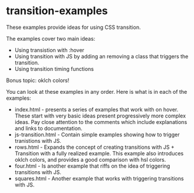 # transition-examples
 
These examples provide ideas for using CSS transition.

The examples cover two main ideas:
- Using transistion with :hover
- Using transition with JS by adding an removing a class that triggers the transition. 
- Using transition timing functions

Bonus topic: oklch colors! 

You can look at these examples in any order. Here is what is in each of the examples: 
- index.html - presents a series of examples that work with on hover. These start with very basic ideas present progressively more complex ideas. Pay close attention to the comments which include explanations and links to documentation. 
- js-transition.html - Contain simple examples showing how to trigger tranistions with JS. 
- rows.html - Expands the concept of creating transitions with JS + Transition with a fully realized example. This example also introduces oklch colors, and provides a good comparison with hsl colors. 
- four.html - Is another example that riffs on the idea of triggering transitions with JS. 
- squares.html - Another example that works with triggering transitions with JS. 

